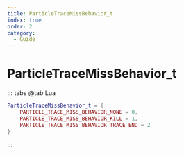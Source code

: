 ```yaml
---
title: ParticleTraceMissBehavior_t
index: true
order: 2
category:
  - Guide
---
```


# ParticleTraceMissBehavior_t
::: tabs
@tab Lua
```lua
ParticleTraceMissBehavior_t = {
    PARTICLE_TRACE_MISS_BEHAVIOR_NONE = 0,
    PARTICLE_TRACE_MISS_BEHAVIOR_KILL = 1,
    PARTICLE_TRACE_MISS_BEHAVIOR_TRACE_END = 2
}
```
:::